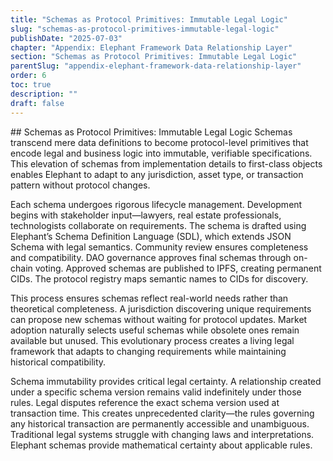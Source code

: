 ```yaml
---
title: "Schemas as Protocol Primitives: Immutable Legal Logic"
slug: "schemas-as-protocol-primitives-immutable-legal-logic"
publishDate: "2025-07-03"
chapter: "Appendix: Elephant Framework Data Relationship Layer"
section: "Schemas as Protocol Primitives: Immutable Legal Logic"
parentSlug: "appendix-elephant-framework-data-relationship-layer"
order: 6
toc: true
description: ""
draft: false
---
```


\## Schemas as Protocol Primitives: Immutable Legal Logic Schemas
transcend mere data definitions to become protocol-level primitives that
encode legal and business logic into immutable, verifiable
specifications. This elevation of schemas from implementation details to
first-class objects enables Elephant to adapt to any jurisdiction, asset
type, or transaction pattern without protocol changes.

Each schema undergoes rigorous lifecycle management. Development begins
with stakeholder input—lawyers, real estate professionals, technologists
collaborate on requirements. The schema is drafted using Elephant’s
Schema Definition Language (SDL), which extends JSON Schema with legal
semantics. Community review ensures completeness and compatibility. DAO
governance approves final schemas through on-chain voting. Approved
schemas are published to IPFS, creating permanent CIDs. The protocol
registry maps semantic names to CIDs for discovery.

This process ensures schemas reflect real-world needs rather than
theoretical completeness. A jurisdiction discovering unique requirements
can propose new schemas without waiting for protocol updates. Market
adoption naturally selects useful schemas while obsolete ones remain
available but unused. This evolutionary process creates a living legal
framework that adapts to changing requirements while maintaining
historical compatibility.

Schema immutability provides critical legal certainty. A relationship
created under a specific schema version remains valid indefinitely under
those rules. Legal disputes reference the exact schema version used at
transaction time. This creates unprecedented clarity—the rules governing
any historical transaction are permanently accessible and unambiguous.
Traditional legal systems struggle with changing laws and
interpretations. Elephant schemas provide mathematical certainty about
applicable rules.
